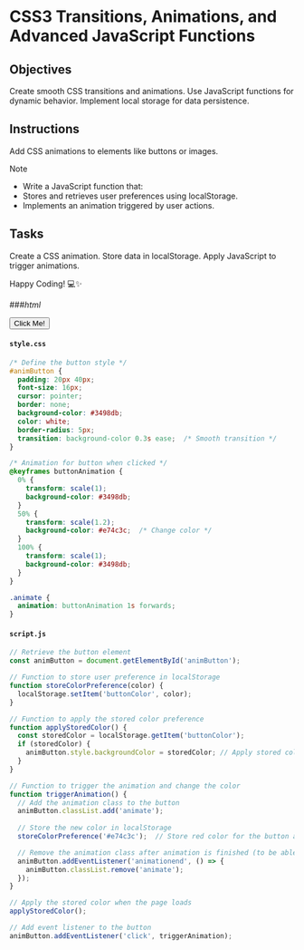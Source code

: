 # CSS3 Transitions, Animations, and Advanced JavaScript Functions

## Objectives

Create smooth CSS transitions and animations.
Use JavaScript functions for dynamic behavior.
Implement local storage for data persistence.

## Instructions
Add CSS animations to elements like buttons or images.

>[!NOTE]
> - Write a JavaScript function that:
> - Stores and retrieves user preferences using localStorage.
> - Implements an animation triggered by user actions.

## Tasks

Create a CSS animation.
Store data in localStorage.
Apply JavaScript to trigger animations.

Happy Coding! 💻✨

###*html*

<!DOCTYPE html>
<html lang="en">
<head>
  <meta charset="UTF-8">
  <meta name="viewport" content="width=device-width, initial-scale=1.0">
  <title>CSS Animation with JavaScript</title>
  <link rel="stylesheet" href="style.css">
</head>
<body>

  <button id="animButton">Click Me!</button>

  <script src="script.js"></script>
</body>
</html>


#### `style.css`

```css
/* Define the button style */
#animButton {
  padding: 20px 40px;
  font-size: 16px;
  cursor: pointer;
  border: none;
  background-color: #3498db;
  color: white;
  border-radius: 5px;
  transition: background-color 0.3s ease;  /* Smooth transition */
}

/* Animation for button when clicked */
@keyframes buttonAnimation {
  0% {
    transform: scale(1);
    background-color: #3498db;
  }
  50% {
    transform: scale(1.2);
    background-color: #e74c3c;  /* Change color */
  }
  100% {
    transform: scale(1);
    background-color: #3498db;
  }
}

.animate {
  animation: buttonAnimation 1s forwards;
}
```

#### `script.js`

```javascript
// Retrieve the button element
const animButton = document.getElementById('animButton');

// Function to store user preference in localStorage
function storeColorPreference(color) {
  localStorage.setItem('buttonColor', color);
}

// Function to apply the stored color preference
function applyStoredColor() {
  const storedColor = localStorage.getItem('buttonColor');
  if (storedColor) {
    animButton.style.backgroundColor = storedColor; // Apply stored color
  }
}

// Function to trigger the animation and change the color
function triggerAnimation() {
  // Add the animation class to the button
  animButton.classList.add('animate');
  
  // Store the new color in localStorage
  storeColorPreference('#e74c3c');  // Store red color for the button after click

  // Remove the animation class after animation is finished (to be able to replay)
  animButton.addEventListener('animationend', () => {
    animButton.classList.remove('animate');
  });
}

// Apply the stored color when the page loads
applyStoredColor();

// Add event listener to the button
animButton.addEventListener('click', triggerAnimation);

